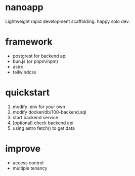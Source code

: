 # nanoapp 
Lightweight rapid development scaffolding. happy solo dev.

# framework
- postgrest for backend api
- bun.js (or pnpm/npm)
- astro
- tailwindcss

# quickstart
1. modify .env for your own
1. modify docker/db/100-backend.sql
1. start backend service
1. [optional] check backend api
1. using astro fetch() to get data

# improve
- access control
- multiple tenancy
